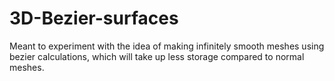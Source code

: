 # 3D-Bezier-surfaces
Meant to experiment with the idea of making infinitely smooth meshes using bezier calculations, which will take up less storage compared to normal meshes. 
